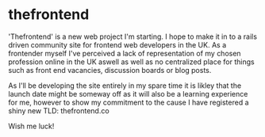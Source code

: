# thefrontend

'Thefrontend' is a new web project I'm starting. I hope to make it in to a rails driven community site for frontend web developers in the UK. As a frontender myself I've perceived a lack of representation of my chosen profession online in the UK aswell as well as no centralized place for things such as front end vacancies, discussion boards or blog posts.

As I'll be developing the site entirely in my spare time it is likley that the launch date might be someway off as it will also be a learning experience for me, however to show my commitment to the cause I have registered a shiny new TLD: thefrontend.co

Wish me luck!

